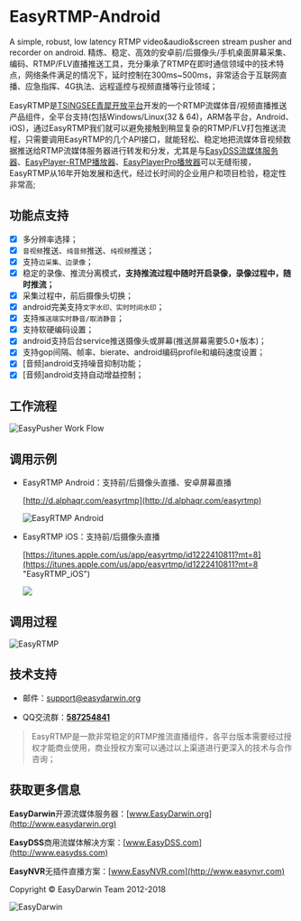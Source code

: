# EasyRTMP-Android #
 
A simple, robust, low latency RTMP video&audio&screen stream pusher and recorder on android. 精炼、稳定、高效的安卓前/后摄像头/手机桌面屏幕采集、编码、RTMP/FLV直播推送工具，充分秉承了RTMP在即时通信领域中的技术特点，网络条件满足的情况下，延时控制在300ms~500ms，非常适合于互联网直播、应急指挥、4G执法、远程遥控与视频直播等行业领域；
 
EasyRTMP是[TSINGSEE青犀开放平台](http://open.tsingsee.com "TSINGSEE青犀开放平台")开发的一个RTMP流媒体音/视频直播推送产品组件，全平台支持(包括Windows/Linux(32 & 64)，ARM各平台，Android、iOS)，通过EasyRTMP我们就可以避免接触到稍显复杂的RTMP/FLV打包推送流程，只需要调用EasyRTMP的几个API接口，就能轻松、稳定地把流媒体音视频数据推送给RTMP流媒体服务器进行转发和分发，尤其是与[EasyDSS流媒体服务器](http://www.easydss.com "EasyDSS")、[EasyPlayer-RTMP播放器](https://github.com/EasyDSS/EasyPlayer-RTMP "EasyPlayer-RTMP")、[EasyPlayerPro播放器](https://github.com/EasyDSS/EasyPlayerPro "EasyPlayerPro")可以无缝衔接，EasyRTMP从16年开始发展和迭代，经过长时间的企业用户和项目检验，稳定性非常高;
 
## 功能点支持 ##
 
- [x] 多分辨率选择；
- [x] `音视频`推送、`纯音频`推送、`纯视频`推送；
- [x] 支持`边采集、边录像`；
- [x] 稳定的录像、推流分离模式，**支持推流过程中随时开启录像，录像过程中，随时推流；**
- [x] 采集过程中，前后摄像头切换；
- [x] android完美支持`文字水印、实时时间水印`；
- [x] 支持`推送端实时静音/取消静音`；
- [x] 支持软硬编码设置；
- [x] android支持后台service推送摄像头或屏幕(推送屏幕需要5.0+版本)；
- [x] 支持gop间隔、帧率、bierate、android编码profile和编码速度设置；
- [x] [音频]android支持噪音抑制功能；
- [x] [音频]android支持自动增益控制；
 
## 工作流程 ##
 
![EasyPusher Work Flow](http://www.easydarwin.org/github/images/easyrtmp/easyrtmp_workfolw.png)
 
## 调用示例 ##

- EasyRTMP Android：支持前/后摄像头直播、安卓屏幕直播

	[http://d.alphaqr.com/easyrtmp](http://d.alphaqr.com/easyrtmp)

	![EasyRTMP Android](http://www.easydarwin.org/github/images/app/2020/easyrtmp_android.png)

- EasyRTMP iOS：支持前/后摄像头直播

	[https://itunes.apple.com/us/app/easyrtmp/id1222410811?mt=8](https://itunes.apple.com/us/app/easyrtmp/id1222410811?mt=8 "EasyRTMP_iOS")

	![](http://www.easydarwin.org/github/images/app/2020/easyrtmp_iOS.png)

## 调用过程 ##

![EasyRTMP](http://www.easydarwin.org/skin/easydarwin/images/easyrtmp20161101.png)


## 技术支持 ##

- 邮件：[support@easydarwin.org](mailto:support@easydarwin.org) 

- QQ交流群：<a href="https://jq.qq.com/?_wv=1027&k=5dkmdix" title="EasyRTMP" target="_blank">**587254841**</a>

> EasyRTMP是一款非常稳定的RTMP推流直播组件，各平台版本需要经过授权才能商业使用，商业授权方案可以通过以上渠道进行更深入的技术与合作咨询；


## 获取更多信息 ##

**EasyDarwin**开源流媒体服务器：[www.EasyDarwin.org](http://www.easydarwin.org)

**EasyDSS**商用流媒体解决方案：[www.EasyDSS.com](http://www.easydss.com)

**EasyNVR**无插件直播方案：[www.EasyNVR.com](http://www.easynvr.com)

Copyright &copy; EasyDarwin Team 2012-2018

![EasyDarwin](http://www.easydarwin.org/skin/easydarwin/images/wx_qrcode.jpg)
